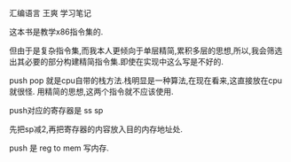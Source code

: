 


汇编语言 王爽 学习笔记


这本书是教学x86指令集的.

但由于是复杂指令集,而我本人更倾向于单层精简,累积多层的思想,所以,我会筛选出其必要的部分构建精简指令集.即使在实现中这么写是不好的.

push pop
就是cpu自带的栈方法.栈明显是一种算法,在现在看来,这直接放在cpu就很怪.
用精简的思想,这两个指令就不应该使用.

push对应的寄存器是 ss sp

先把sp减2,再把寄存器的内容放入目的内存地址处.

push 是 reg to mem 写内存.



